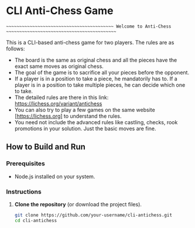 # CLI Anti-Chess Game

~~~~~~~~~~~~~~~~~~~~~~~~~~~~~~~~~~~~~~~~~~~~~~~~~~~~~~~~~~~~~~~~~~~~~~~~~~~~~~~~~~~~~~~~~~~~~~~~~~~~~~~~~~
~~~~~~~~~~~~~~~~~~~~~~~~~~~~~~~~~~~~~~~~~ Welcome to Anti-Chess ~~~~~~~~~~~~~~~~~~~~~~~~~~~~~~~~~~~~~~~~~~
~~~~~~~~~~~~~~~~~~~~~~~~~~~~~~~~~~~~~~~~~~~~~~~~~~~~~~~~~~~~~~~~~~~~~~~~~~~~~~~~~~~~~~~~~~~~~~~~~~~~~~~~~~

This is a CLI-based anti-chess game for two players. The rules are as follows:

- The board is the same as original chess and all the pieces have the exact same moves as original chess.
- The goal of the game is to sacrifice all your pieces before the opponent.
- If a player is in a position to take a piece, he mandatorily has to. If a player is in a position to take multiple pieces, he can decide which one to take.
- The detailed rules are there in this link: https://lichess.org/variant/antichess
- You can also try to play a few games on the same website [https://lichess.org] to understand the rules.
- You need not include the advanced rules like castling, checks, rook promotions in your solution. Just the basic moves are fine.


## How to Build and Run

### Prerequisites
- Node.js installed on your system.

### Instructions

1. **Clone the repository** (or download the project files).

   ```sh
   git clone https://github.com/your-username/cli-antichess.git
   cd cli-antichess
